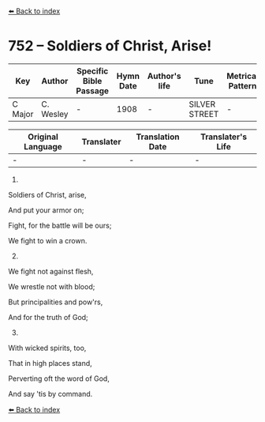 [⬅️ Back to index](../README.md)

# 752 – Soldiers of Christ, Arise!

Key | Author   | Specific Bible Passage     |Hymn Date |Author's life |Tune |Metrical Pattern   |Composer/Source
-- | --------- | ---------------------------|----------|--------------|-----|-------------------|-------------  
C Major |C. Wesley |- |1908 |- |SILVER STREET |- |I. Smith

Original Language | Translater | Translation Date   | Translater's Life  
----------------- | --------- | --------------------|-------------     
\- |- |- |-




1.

Soldiers of Christ, arise,

And put your armor on;

Fight, for the battle will be ours;

We fight to win a crown.



2.

We fight not against flesh,

We wrestle not with blood;

But principalities and pow'rs,

And for the truth of God;



3.

With wicked spirits, too,

That in high places stand,

Perverting oft the word of God,

And say 'tis by command.



[⬅️ Back to index](../README.md)
